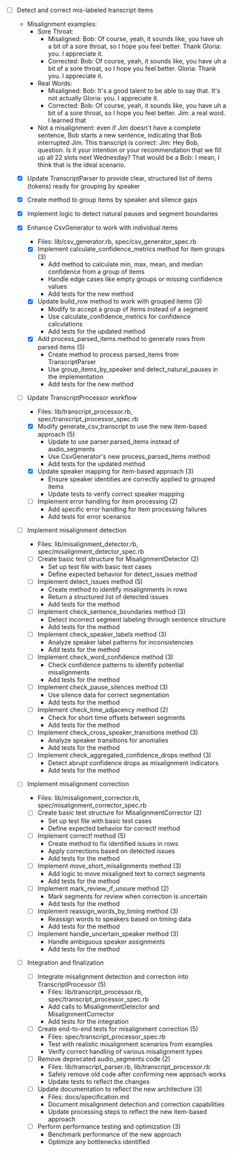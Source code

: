 - [ ] Detect and correct mis-labeled transcript items
  - Misalignment examples:
    - Sore Throat:
      - Misaligned:
          Bob: Of course, yeah, it sounds like, you have uh a bit of a sore throat, so I hope you feel better. Thank
          Gloria: you. I appreciate it.
      - Corrected:
          Bob: Of course, yeah, it sounds like, you have uh a bit of a sore throat, so I hope you feel better.
          Gloria: Thank you. I appreciate it.
    - Real Words:
      - Misaligned:
          Bob: It's a good talent to be able to say that. It's not actually
          Gloria: you. I appreciate it.
      - Corrected:
          Bob: Of course, yeah, it sounds like, you have uh a bit of a sore throat, so I hope you feel better.
          Jim: a real word. I learned that
    - Not a misalignment: even if Jim doesn't have a complete sentence, Bob starts a new sentence, indicating that
      Bob interrupted Jim. This transcript is correct:
        Jim: Hey Bob, question. Is it your intention or your recommendation that we fill up all 22 slots next Wednesday? That would be a
        Bob: I mean, I think that is the ideal scenario.

  - [x] Update TranscriptParser to provide clear, structured list of items (tokens) ready for grouping by speaker
  - [x] Create method to group items by speaker and silence gaps
  - [x] Implement logic to detect natural pauses and segment boundaries

  - [x] Enhance CsvGenerator to work with individual items
    - Files: lib/csv_generator.rb, spec/csv_generator_spec.rb
    - [x] Implement calculate_confidence_metrics method for item groups (3)
      - Add method to calculate min, max, mean, and median confidence from a group of items
      - Handle edge cases like empty groups or missing confidence values
      - Add tests for the new method
    - [x] Update build_row method to work with grouped items (3)
      - Modify to accept a group of items instead of a segment
      - Use calculate_confidence_metrics for confidence calculations
      - Add tests for the updated method
    - [x] Add process_parsed_items method to generate rows from parsed items (5)
      - Create method to process parsed_items from TranscriptParser
      - Use group_items_by_speaker and detect_natural_pauses in the implementation
      - Add tests for the new method
    
  - [ ] Update TranscriptProcessor workflow
    - Files: lib/transcript_processor.rb, spec/transcript_processor_spec.rb
    - [x] Modify generate_csv_transcript to use the new item-based approach (5)
      - Update to use parser.parsed_items instead of audio_segments
      - Use CsvGenerator's new process_parsed_items method
      - Add tests for the updated method
    - [x] Update speaker mapping for item-based approach (3)
      - Ensure speaker identities are correctly applied to grouped items
      - Update tests to verify correct speaker mapping
    - [ ] Implement error handling for item processing (2)
      - Add specific error handling for item processing failures
      - Add tests for error scenarios

  - [ ] Implement misalignment detection
    - Files: lib/misalignment_detector.rb, spec/misalignment_detector_spec.rb
    - [ ] Create basic test structure for MisalignmentDetector (2)
      - Set up test file with basic test cases
      - Define expected behavior for detect_issues method
    - [ ] Implement detect_issues method (5)
      - Create method to identify misalignments in rows
      - Return a structured list of detected issues
      - Add tests for the method
    - [ ] Implement check_sentence_boundaries method (3)
      - Detect incorrect segment labeling through sentence structure
      - Add tests for the method
    - [ ] Implement check_speaker_labels method (3)
      - Analyze speaker label patterns for inconsistencies
      - Add tests for the method
    - [ ] Implement check_word_confidence method (3)
      - Check confidence patterns to identify potential misalignments
      - Add tests for the method
    - [ ] Implement check_pause_silences method (3)
      - Use silence data for correct segmentation
      - Add tests for the method
    - [ ] Implement check_time_adjacency method (2)
      - Check for short time offsets between segments
      - Add tests for the method
    - [ ] Implement check_cross_speaker_transitions method (3)
      - Analyze speaker transitions for anomalies
      - Add tests for the method
    - [ ] Implement check_aggregated_confidence_drops method (3)
      - Detect abrupt confidence drops as misalignment indicators
      - Add tests for the method

  - [ ] Implement misalignment correction
    - Files: lib/misalignment_corrector.rb, spec/misalignment_corrector_spec.rb
    - [ ] Create basic test structure for MisalignmentCorrector (2)
      - Set up test file with basic test cases
      - Define expected behavior for correct! method
    - [ ] Implement correct! method (5)
      - Create method to fix identified issues in rows
      - Apply corrections based on detected issues
      - Add tests for the method
    - [ ] Implement move_short_misalignments method (3)
      - Add logic to move misaligned text to correct segments
      - Add tests for the method
    - [ ] Implement mark_review_if_unsure method (2)
      - Mark segments for review when correction is uncertain
      - Add tests for the method
    - [ ] Implement reassign_words_by_timing method (3)
      - Reassign words to speakers based on timing data
      - Add tests for the method
    - [ ] Implement handle_uncertain_speaker method (3)
      - Handle ambiguous speaker assignments
      - Add tests for the method

  - [ ] Integration and finalization
    - [ ] Integrate misalignment detection and correction into TranscriptProcessor (5)
      - Files: lib/transcript_processor.rb, spec/transcript_processor_spec.rb
      - Add calls to MisalignmentDetector and MisalignmentCorrector
      - Add tests for the integration
    - [ ] Create end-to-end tests for misalignment correction (5)
      - Files: spec/transcript_processor_spec.rb
      - Test with realistic misalignment scenarios from examples
      - Verify correct handling of various misalignment types
    - [ ] Remove deprecated audio_segments code (2)
      - Files: lib/transcript_parser.rb, lib/transcript_processor.rb
      - Safely remove old code after confirming new approach works
      - Update tests to reflect the changes
    - [ ] Update documentation to reflect the new architecture (3)
      - Files: docs/specification.md
      - Document misalignment detection and correction capabilities
      - Update processing steps to reflect the new item-based approach
    - [ ] Perform performance testing and optimization (3)
      - Benchmark performance of the new approach
      - Optimize any bottlenecks identified
